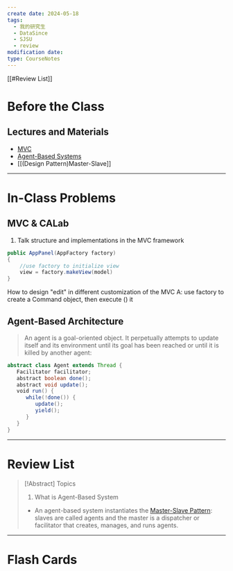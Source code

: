 ```yaml
---
create date: 2024-05-18
tags:
  - 我的研究生
  - DataSince
  - SJSU
  - review
modification date: 
type: CourseNotes
---
```

[[#Review List]]
# Before the Class
## Lectures and Materials
- [MVC](https://www.cs.sjsu.edu/faculty/pearce/modules/lectures/ood4/mvc/mvc.htm)
- [Agent-Based Systems](https://www.cs.sjsu.edu/faculty/pearce/modules/lectures/ood4/agents/index.htm)
- [[(Design Pattern)Master-Slave]]

---
# In-Class Problems
## MVC & CALab
1. Talk structure and implementations in the MVC framework
```java
public AppPanel(AppFactory factory)
{
	//use factory to initialize view
	view = factory.makeView(model)
}
```

How to design "edit" in different customization of the MVC
A: use factory to create a Command object, then execute () it
## Agent-Based Architecture
> An agent is a goal-oriented object. It perpetually attempts to update itself and its environment until its goal has been reached or until it is killed by another agent:
```Java
abstract class Agent extends Thread {  
   Facilitator facilitator;  
   abstract boolean done();  
   abstract void update();  
   void run() {  
      while(!done()) {  
         update();  
         yield();  
      }  
   }  
}
```

---
# Review List
>[!Abstract] Topics
>1. What is Agent-Based System 
>	- An agent-based system instantiates the [Master-Slave Pattern](https://www.cs.sjsu.edu/faculty/pearce/modules/lectures/ood4/patterns/masterslave.htm): slaves are called agents and the master is a dispatcher or facilitator that creates, manages, and runs agents. 

---
# Flash Cards
